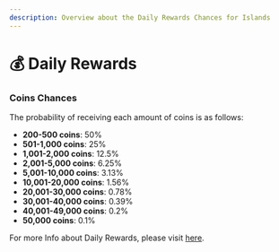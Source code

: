 ```yaml
---
description: Overview about the Daily Rewards Chances for Islands
---
```


# 💰 Daily Rewards

### Coins Chances

The probability of receiving each amount of coins is as follows:

* **200-500 coins**: 50%
* **501-1,000 coins**: 25%
* **1,001-2,000 coins**: 12.5%
* **2,001-5,000 coins**: 6.25%
* **5,001-10,000 coins**: 3.13%
* **10,001-20,000 coins**: 1.56%
* **20,001-30,000 coins**: 0.78%
* **30,001-40,000 coins**: 0.39%
* **40,001-49,000 coins**: 0.2%
* **50,000 coins**: 0.1%



For more Info about Daily Rewards, please visit [here](../system/daily-rewards.md).
